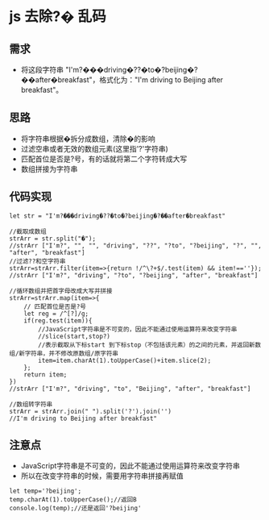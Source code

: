 # js 去除?� 乱码

## 需求
- 将这段字符串 "I'm?���driving�??�to�?beijing�?��after�breakfast"，格式化为："I'm driving to Beijing after breakfast"。
 
## 思路
- 将字符串根据�拆分成数组，清除�的影响
- 过滤空串或者无效的数组元素(这里指'?'字符串)
- 匹配首位是否是?号，有的话就将第二个字符转成大写
- 数组拼接为字符串
## 代码实现
```
let str = "I'm?���driving�??�to�?beijing�?��after�breakfast"

//截取成数组
strArr = str.split("�");
//strArr ["I'm?", "", "", "driving", "??", "?to", "?beijing", "?", "", "after", "breakfast"]
//过滤??和空字符串
strArr=strArr.filter(item=>{return !/^\?+$/.test(item) && item!==''});
//strArr ["I'm?", "driving", "?to", "?beijing", "after", "breakfast"]

//循环数组并把首字母改成大写并拼接
strArr=strArr.map(item=>{
    // 匹配首位是否是?号
    let reg = /^[?]/g;
    if(reg.test(item)){
        //JavaScript字符串是不可变的，因此不能通过使用运算符来改变字符串
        //slice(start,stop?)
        //表示截取从下标start 到下标stop（不包括该元素）的之间的元素，并返回新数组/新字符串，并不修改原数组/原字符串
        item=item.charAt(1).toUpperCase()+item.slice(2);
    };
    return item;
})
//strArr ["I'm?", "driving", "to", "Beijing", "after", "breakfast"]

//数组转字符串
strArr = strArr.join(" ").split('?').join('')
//I'm driving to Beijing after breakfast"
```
## 注意点
- JavaScript字符串是不可变的，因此不能通过使用运算符来改变字符串
- 所以在改变字符串的时候，需要用字符串拼接再赋值
``` 
let temp='?beijing';
temp.charAt(1).toUpperCase();//返回B
console.log(temp);//还是返回'?beijing'
```
